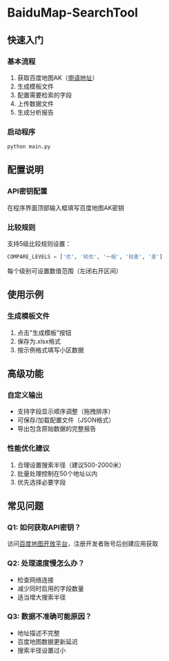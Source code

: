 # BaiduMap-SearchTool

## 快速入门
### 基本流程
1. 获取百度地图AK（[申请地址](https://lbsyun.baidu.com)）
2. 生成模板文件
3. 配置需要检索的字段
4. 上传数据文件
5. 生成分析报告

### 启动程序
```bash
python main.py
```

## 配置说明
### API密钥配置
在程序界面顶部输入框填写百度地图AK密钥

### 比较规则
支持5级比较规则设置：
```python
COMPARE_LEVELS = ['优', '较优', '一般', '较差', '差']
```
每个级别可设置数值范围（左闭右开区间）

## 使用示例
### 生成模板文件
1. 点击"生成模板"按钮
2. 保存为.xlsx格式
3. 按示例格式填写小区数据

## 高级功能
### 自定义输出
- 支持字段显示顺序调整（拖拽排序）
- 可保存/加载配置文件（JSON格式）
- 导出包含原始数据的完整报告

### 性能优化建议
1. 合理设置搜索半径（建议500-2000米）
2. 批量处理控制在50个地址以内
3. 优先选择必要字段

## 常见问题
### Q1: 如何获取API密钥？
访问[百度地图开放平台](https://lbsyun.baidu.com/)，注册开发者账号后创建应用获取

### Q2: 处理速度慢怎么办？
- 检查网络连接
- 减少同时启用的字段数量
- 适当增大搜索半径

### Q3: 数据不准确可能原因？
- 地址描述不完整
- 百度地图数据更新延迟
- 搜索半径设置过小
